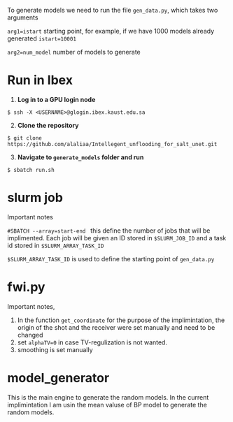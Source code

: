 To generate models we need to run the file `gen_data.py`, which takes two arguments 

`arg1=istart` starting point, for example, if we have 1000 models already generated `istart=10001` 


`arg2=num_model` number of models to generate 

# Run in Ibex

  1. **Log in to a GPU login node**
     
  `$ ssh -X <USERNAME>@glogin.ibex.kaust.edu.sa`
    
  2. **Clone the repository**
  
  ```
  $ git clone https://github.com/alaliaa/Intellegent_unflooding_for_salt_unet.git
  ```

  3. **Navigate to  `generate_models` folder and run**
  
  `$ sbatch run.sh` 


# slurm job 
Important notes 

`#SBATCH --array=start-end ` this define the number of jobs that will be implimented. Each job will be given an ID stored in `$SLURM_JOB_ID` and a task id stored in `$SLURM_ARRAY_TASK_ID`

`$SLURM_ARRAY_TASK_ID`  is used to define the starting point of `gen_data.py`

# fwi.py 
Important notes, 
  1. In the function `get_coordinate` for the purpose of the implimintation, the origin of the shot and the receiver were set manually and need to be changed 
  2. set `alphaTV=0` in case TV-regulization is not wanted. 
  3. smoothing is set manually 

# model_generator 
This is the main engine to generate the random models. In the current implimintation I am usin the mean valuse of BP model to generate the random models.

